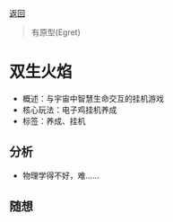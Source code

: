 [返回](README.md)

> 有原型(Egret)

# 双生火焰

- 概述：与宇宙中智慧生命交互的挂机游戏
- 核心玩法：电子鸡挂机养成
- 标签：养成、挂机

## 分析
- 物理学得不好，难……

## 随想
```

```
